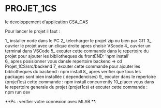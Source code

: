 # PROJET_1CS
le devoloppement d'application CSA_CAS




Pour lancer le projet il faut :

1_ installer node dans le PC
2_  telecharger le projet zip ou bien par GIT
3_ ouvrier le projet avec un clique droite apres choisir VScode
4_ ouvrier un terminal dans VSCode
5_ excuter cette commande dans le repertoire du projet pour ajouter les bibliotheques du frontEND:  'npm install'  
6_ apres posisionner vous dansle repertoire backend => cd  Projet_1CS/src/backend
7_ excuter cette commande pour ajouter les bibliotheques du backend  : npm install
8_ apres verifier que tous les packages sont bien installée ( dependencises)
9_ excuter dans le repertoire (projet1cs) cette commande : npm install concurrently
10_placer vous dans le repertoire generale du projet (projet1cs) et excuter cette commande :
       npm run dev



**Ps : verifier votre connexion avec MLAB  **. 






